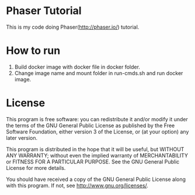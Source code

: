 Phaser Tutorial
===============

This is my code doing Phaser(http://phaser.io/) tutorial.

How to run
==========

1. Build docker image with docker file in docker folder.
2. Change image name and mount folder in run-cmds.sh and run docker image.

License
=======

This program is free software: you can redistribute it and/or modify it under
the terms of the GNU General Public License as published by the Free Software
Foundation, either version 3 of the License, or (at your option) any later
version.

This program is distributed in the hope that it will be useful, but WITHOUT ANY
WARRANTY; without even the implied warranty of MERCHANTABILITY or FITNESS FOR A
PARTICULAR PURPOSE. See the GNU General Public License for more details.

You should have received a copy of the GNU General Public License along with
this program. If not, see http://www.gnu.org/licenses/.
